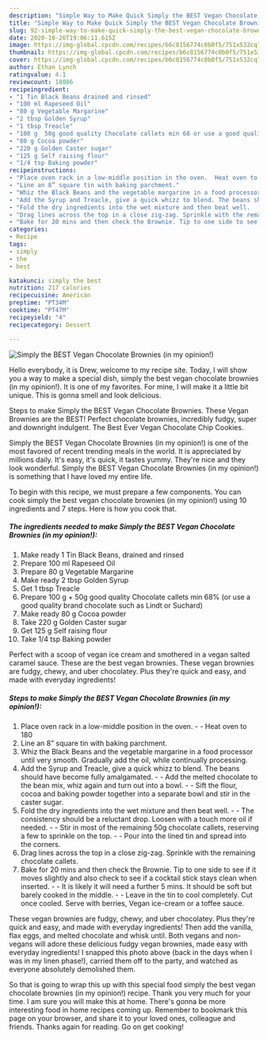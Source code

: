 ```yaml
---
description: "Simple Way to Make Quick Simply the BEST Vegan Chocolate Brownies (in my opinion!)"
title: "Simple Way to Make Quick Simply the BEST Vegan Chocolate Brownies (in my opinion!)"
slug: 92-simple-way-to-make-quick-simply-the-best-vegan-chocolate-brownies-in-my-opinion
date: 2020-10-26T19:06:11.615Z
image: https://img-global.cpcdn.com/recipes/b6c8156774c0b0f5/751x532cq70/simply-the-best-vegan-chocolate-brownies-in-my-opinion-recipe-main-photo.jpg
thumbnail: https://img-global.cpcdn.com/recipes/b6c8156774c0b0f5/751x532cq70/simply-the-best-vegan-chocolate-brownies-in-my-opinion-recipe-main-photo.jpg
cover: https://img-global.cpcdn.com/recipes/b6c8156774c0b0f5/751x532cq70/simply-the-best-vegan-chocolate-brownies-in-my-opinion-recipe-main-photo.jpg
author: Ethan Lynch
ratingvalue: 4.1
reviewcount: 18086
recipeingredient:
- "1 Tin Black Beans drained and rinsed"
- "100 ml Rapeseed Oil"
- "80 g Vegetable Margarine"
- "2 tbsp Golden Syrup"
- "1 tbsp Treacle"
- "100 g  50g good quality Chocolate callets min 68 or use a good quality brand chocolate such as Lindt or Suchard"
- "80 g Cocoa powder"
- "220 g Golden Caster sugar"
- "125 g Self raising flour"
- "1/4 tsp Baking powder"
recipeinstructions:
- "Place oven rack in a low-middle position in the oven.  Heat oven to 180"
- "Line an 8” square tin with baking parchment."
- "Whiz the Black Beans and the vegetable margarine in a food processor until very smooth. Gradually add the oil, while continually processing."
- "Add the Syrup and Treacle, give a quick whizz to blend. The beans should have become fully amalgamated.  Add the melted chocolate to the bean mix, whiz again and turn out into a bowl.  Sift the flour, cocoa and baking powder together into a separate bowl and stir in the caster sugar."
- "Fold the dry ingredients into the wet mixture and then beat well.   The consistency should be a reluctant drop. Loosen with a touch more oil if needed.   Stir in most of the remaining 50g chocolate callets, reserving a few to sprinkle on the top.  Pour into the lined tin and spread into the corners."
- "Drag lines across the top in a close zig-zag. Sprinkle with the remaining chocolate callets."
- "Bake for 20 mins and then check the Brownie. Tip to one side to see if it moves slightly and also check to see if a cocktail stick stays clean when inserted.  It is likely it will need a further 5 mins. It should be soft but barely cooked in the middle.  Leave in the tin to cool completely. Cut once cooled. Serve with berries, Vegan ice-cream or a toffee sauce."
categories:
- Recipe
tags:
- simply
- the
- best

katakunci: simply the best 
nutrition: 217 calories
recipecuisine: American
preptime: "PT34M"
cooktime: "PT47M"
recipeyield: "4"
recipecategory: Dessert

---
```



![Simply the BEST Vegan Chocolate Brownies (in my opinion!)](https://img-global.cpcdn.com/recipes/b6c8156774c0b0f5/751x532cq70/simply-the-best-vegan-chocolate-brownies-in-my-opinion-recipe-main-photo.jpg)

Hello everybody, it is Drew, welcome to my recipe site. Today, I will show you a way to make a special dish, simply the best vegan chocolate brownies (in my opinion!). It is one of my favorites. For mine, I will make it a little bit unique. This is gonna smell and look delicious.

Steps to make Simply the BEST Vegan Chocolate Brownies. These Vegan Brownies are the BEST! Perfect chocolate brownies, incredibly fudgy, super and downright indulgent. The Best Ever Vegan Chocolate Chip Cookies.

Simply the BEST Vegan Chocolate Brownies (in my opinion!) is one of the most favored of recent trending meals in the world. It is appreciated by millions daily. It's easy, it's quick, it tastes yummy. They're nice and they look wonderful. Simply the BEST Vegan Chocolate Brownies (in my opinion!) is something that I have loved my entire life.


To begin with this recipe, we must prepare a few components. You can cook simply the best vegan chocolate brownies (in my opinion!) using 10 ingredients and 7 steps. Here is how you cook that.

<!--inarticleads1-->

##### The ingredients needed to make Simply the BEST Vegan Chocolate Brownies (in my opinion!):

1. Make ready 1 Tin Black Beans, drained and rinsed
1. Prepare 100 ml Rapeseed Oil
1. Prepare 80 g Vegetable Margarine
1. Make ready 2 tbsp Golden Syrup
1. Get 1 tbsp Treacle
1. Prepare 100 g + 50g good quality Chocolate callets min 68% (or use a good quality brand chocolate such as Lindt or Suchard)
1. Make ready 80 g Cocoa powder
1. Take 220 g Golden Caster sugar
1. Get 125 g Self raising flour
1. Take 1/4 tsp Baking powder


Perfect with a scoop of vegan ice cream and smothered in a vegan salted caramel sauce. These are the best vegan brownies. These vegan brownies are fudgy, chewy, and uber chocolatey. Plus they&#39;re quick and easy, and made with everyday ingredients! 

<!--inarticleads2-->

##### Steps to make Simply the BEST Vegan Chocolate Brownies (in my opinion!):

1. Place oven rack in a low-middle position in the oven. -  - Heat oven to 180
1. Line an 8” square tin with baking parchment.
1. Whiz the Black Beans and the vegetable margarine in a food processor until very smooth. Gradually add the oil, while continually processing.
1. Add the Syrup and Treacle, give a quick whizz to blend. The beans should have become fully amalgamated. -  - Add the melted chocolate to the bean mix, whiz again and turn out into a bowl. -  - Sift the flour, cocoa and baking powder together into a separate bowl and stir in the caster sugar.
1. Fold the dry ingredients into the wet mixture and then beat well.  -  - The consistency should be a reluctant drop. Loosen with a touch more oil if needed.  -  - Stir in most of the remaining 50g chocolate callets, reserving a few to sprinkle on the top. -  - Pour into the lined tin and spread into the corners.
1. Drag lines across the top in a close zig-zag. Sprinkle with the remaining chocolate callets.
1. Bake for 20 mins and then check the Brownie. Tip to one side to see if it moves slightly and also check to see if a cocktail stick stays clean when inserted. -  - It is likely it will need a further 5 mins. It should be soft but barely cooked in the middle. -  - Leave in the tin to cool completely. Cut once cooled. Serve with berries, Vegan ice-cream or a toffee sauce.


These vegan brownies are fudgy, chewy, and uber chocolatey. Plus they&#39;re quick and easy, and made with everyday ingredients! Then add the vanilla, flax eggs, and melted chocolate and whisk until. Both vegans and non-vegans will adore these delicious fudgy vegan brownies, made easy with everyday ingredients! I snapped this photo above (back in the days when I was in my linen phase!), carried them off to the party, and watched as everyone absolutely demolished them. 

So that is going to wrap this up with this special food simply the best vegan chocolate brownies (in my opinion!) recipe. Thank you very much for your time. I am sure you will make this at home. There's gonna be more interesting food in home recipes coming up. Remember to bookmark this page on your browser, and share it to your loved ones, colleague and friends. Thanks again for reading. Go on get cooking!
